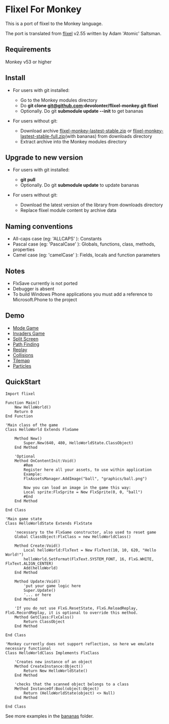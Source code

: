 Flixel For Monkey
=================

This is a port of flixel to the Monkey language.

The port is translated from [flixel](http://flixel.org/) v2.55 written by Adam 'Atomic' Saltsman.

Requirements
------------

Monkey v53 or higher

Install
-------

* For users with git installed:
	* Go to the Monkey modules directory 
	* Do **git clone git@github.com:devolonter/flixel-monkey.git flixel**
	* Optionally. Do git **submodule update --init** to get bananas
	
* For users without git:
	* Download archive [flixel-monkey-lastest-stable.zip](https://github.com/devolonter/flixel-monkey/flixel-monkey-lastest-stable.zip) or [flixel-monkey-lastest-stable-full.zip](https://github.com/devolonter/flixel-monkey/flixel-monkey-lastest-stable-full.zip)(with bananas) from downloads directory 
	* Extract archive into the Monkey modules directory
	
Upgrade to new version
----------------------

* For users with git installed:
	* **git pull**
	* Optionally. Do git **submodule update** to update bananas
	
* For users without git:
	* Download the latest version of the library from downloads directory
	* Replace flixel module content by archive data
	
Naming conventions
------------------

* All-caps case (eg: 'ALLCAPS' ): Constants
* Pascal case (eg: 'PascalCase' ): Globals, functions, class, methods, properties
* Camel case (eg: 'camelCase' ): Fields, locals and function parameters
	
Notes
-----

* FlxSave currently is not ported
* Debugger is absent
* To build  Windows Phone applications you must add a reference to Microsoft.Phone to the project 
	
Demo
----

* [Mode Game](http://lab.devolonter.ru/libs/monkey-flixel/mode/html5.html)
* [Invaders Game](http://lab.devolonter.ru/libs/monkey-flixel/flxinvaders/html5.html)
* [Split Screen](http://lab.devolonter.ru/libs/monkey-flixel/splitscreen/html5.html)
* [Path Finding](http://lab.devolonter.ru/libs/monkey-flixel/pathfinding/html5.html) 
* [Replay](http://lab.devolonter.ru/libs/monkey-flixel/replay/html5.html) 
* [Collisions](http://lab.devolonter.ru/libs/monkey-flixel/collisions/html5.html) 
* [Tilemap](http://lab.devolonter.ru/libs/monkey-flixel/tilemap/html5.html) 
* [Particles](http://lab.devolonter.ru/libs/monkey-flixel/particles/html5.html)	

QuickStart
----------

```
Import flixel

Function Main()
	New HelloWorld()
	Return 0
End Function

'Main class of the game
Class HelloWorld Extends FlxGame
	
	Method New()
		Super.New(640, 480, HelloWorldState.ClassObject)	
	End Method
	
	'Optional
	Method OnContentInit:Void()
		#Rem
		Register here all your assets, to use within application
		Example:
		FlxAssetsManager.AddImage("ball", "graphics/ball.png")
		
		Now you can load an image in the game this way:
		Local sprite:FlxSprite = New FlxSprite(0, 0, "ball")
		#End
	End Method

End Class

'Main game state 
Class HelloWorldState Extends FlxState

	'necessary to the FlxGame constructor, also used to reset game
	Global ClassObject:FlxClass = new HelloWorldClass()
	
	Method Create:Void()		
		Local helloWorld:FlxText = New FlxText(10, 10, 620, "Hello World!")	
		helloWorld.SetFormat(FlxText.SYSTEM_FONT, 16, FlxG.WHITE, FlxText.ALIGN_CENTER)	
		Add(helloWorld)		
	End Method
	
	Method Update:Void()
		'put your game logic here
		Super.Update()
		'... or here
	End Method
	
	'If you do not use FlxG.ResetState, FlxG.ReloadReplay, FlxG.RecordReplay, it is optional to override this method.
	Method GetClass:FlxCalss()
		Return ClassObject
	End Method
	
End Class

'Monkey currently does not support reflection, so here we emulate necessary functional
Class HelloWorldClass Implements FlxClass

	'Creates new instance of an object
	Method CreateInstance:Object()
		Return New HelloWorldState()
	End Method
	
	'checks that the scanned object belongs to a class
	Method InstanceOf:Bool(object:Object)
		Return (HelloWorldState(object) <> Null)
	End Method

End Class
```

See more examples in the [bananas](https://github.com/devolonter/flixel-monkey-bananas) folder.